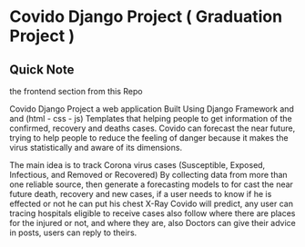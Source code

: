 <h1>Covido Django Project ( Graduation Project )</h1>

 
<h2 align="left"> Quick Note  </h2>
the frontend section from this <a herf="https://github.com/kaushikjadhav01">Repo</a>

<p>Covido Django Project a web application Built Using Django Framework and and (html - css - js) Templates that helping people to get information of the confirmed, recovery and deaths cases. 
Covido can forecast the near future, trying to help people to reduce the feeling of danger because it makes the virus statistically and aware of its dimensions.

</p>



The main idea is to track Corona virus cases (Susceptible, Exposed, Infectious, and Removed or Recovered) By collecting data from more than one reliable source, then generate a forecasting models to for cast the near future death, recovery and new cases, if a user needs to know if he is effected or not he can put his chest X-Ray Covido will predict, any user can tracing hospitals eligible to receive cases also follow where there are places for the injured or not, and where they are, also Doctors can give their advice in posts, users can reply to theirs.
